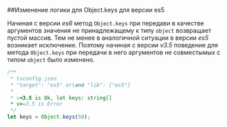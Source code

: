 ##Изменение логики для Object.keys для версии es5

Начиная с версии *es6* метод `Object.keys` при передави в качестве аргументов значения не принадлежащему к типу `object` возвращает пустой массив. Тем не менее в аналогичной ситуации в версии *es5* возникает исключение. Поэтому начиная с версии *v3.5* поведение для метода `Object.keys` при передачи в него аргументов не совместымых с типом `object` было изменено.

`````typescript
/**
 * tsconfig.json
 * "target": "es5" or\and "lib": ["es5"]
 * 
 * v<3.5 is Ok, let keys: string[]
 * v>=3.5 is Error
 */
let keys = Object.keys(50);
`````